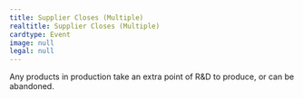 ```yaml
---
title: Supplier Closes (Multiple)
realtitle: Supplier Closes (Multiple)
cardtype: Event
image: null
legal: null
---
```


Any products in production take an extra point of R&D to produce, or can be abandoned.
